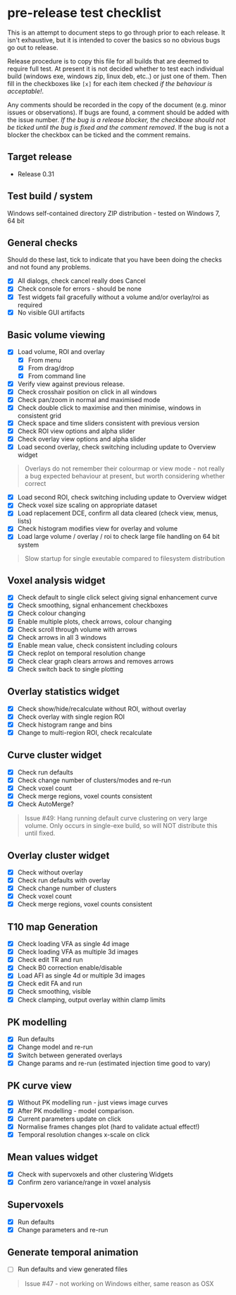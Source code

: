 # pre-release test checklist

This is an attempt to document steps to go through prior to each release.
It isn't exhaustive, but it is intended to cover the basics so no obvious
bugs go out to release.

Release procedure is to copy this file for all builds that are deemed to
require full test. At present it is not decided whether to test each
individual build (windows exe, windows zip, linux deb, etc..) or just one of
them. Then fill in the checkboxes like `[x]` for each item checked *if the
behaviour is acceptable!*.

Any comments should be recorded in the copy of the document (e.g. minor
issues or observations). If bugs are
found, a comment should be added with the issue number. *If the bug is a release
blocker, the checkboxe should not be ticked until the bug is
fixed and the comment removed*. If the bug is not a blocker the checkbox can be
ticked and the comment remains.

## Target release

 - Release 0.31

## Test build / system

Windows self-contained directory ZIP distribution - tested on Windows 7, 64 bit

## General checks

Should do these last, tick to indicate that you have been doing the checks and
not found any problems.

- [x] All dialogs, check cancel really does Cancel
- [x] Check console for errors - should be none
- [x] Test widgets fail gracefully without a volume and/or overlay/roi as required
- [x] No visible GUI artifacts

## Basic volume viewing

- [x] Load volume, ROI and overlay
  - [x] From menu
  - [x] From drag/drop
  - [x] From command line
- [x] Verify view against previous release.
- [x] Check crosshair position on click in all windows
- [x] Check pan/zoom in normal and maximised mode
- [x] Check double click to maximise and then minimise, windows in consistent grid
- [x] Check space and time sliders consistent with previous version
- [x] Check ROI view options and alpha slider
- [x] Check overlay view options and alpha slider
- [x] Load second overlay, check switching including update to Overview widget

> Overlays do not remember their colourmap or view mode - not really a bug
> expected behaviour at present, but worth considering whether correct

- [x] Load second ROI, check switching including update to Overview widget
- [x] Check voxel size scaling on appropriate dataset
- [x] Load replacement DCE, confirm all data cleared (check view, menus, lists)
- [x] Check histogram modifies view for overlay and volume
- [x] Load large volume / overlay / roi to check large file handling on 64 bit system

> Slow startup for single exeutable compared to filesystem distribution

## Voxel analysis widget

- [x] Check default to single click select giving signal enhancement curve
- [x] Check smoothing, signal enhancement checkboxes
- [x] Check colour changing
- [x] Enable multiple plots, check arrows, colour changing
- [x] Check scroll through volume with arrows
- [x] Check arrows in all 3 windows
- [x] Enable mean value, check consistent including colours
- [x] Check replot on temporal resolution change
- [x] Check clear graph clears arrows and removes arrows
- [x] Check switch back to single plotting

## Overlay statistics widget

- [x] Check show/hide/recalculate without ROI, without overlay
- [x] Check overlay with single region ROI
- [x] Check histogram range and bins
- [x] Change to multi-region ROI, check recalculate

## Curve cluster widget

- [x] Check run defaults
- [x] Check change number of clusters/modes and re-run
- [x] Check voxel count
- [x] Check merge regions, voxel counts consistent
- [x] Check AutoMerge?

> Issue #49: Hang running default curve clustering on very large volume.
> Only occurs in single-exe build, so will NOT distribute this until
> fixed.

## Overlay cluster widget

- [x] Check without overlay
- [x] Check run defaults with overlay
- [x] Check change number of clusters
- [x] Check voxel count
- [x] Check merge regions, voxel counts consistent

## T10 map Generation

- [x] Check loading VFA as single 4d image
- [x] Check loading VFA as multiple 3d images
- [x] Check edit TR and run
- [x] Check B0 correction enable/disable
- [x] Load AFI as single 4d or multiple 3d images
- [x] Check edit FA and run
- [x] Check smoothing, visible
- [x] Check clamping, output overlay within clamp limits

## PK modelling

- [x] Run defaults
- [x] Change model and re-run
- [x] Switch between generated overlays
- [x] Change params and re-run (estimated injection time good to vary)

## PK curve view

- [x] Without PK modelling run - just views image curves
- [x] After PK modelling - model comparison.
- [x] Current parameters update on click
- [x] Normalise frames changes plot (hard to validate actual effect!)
- [x] Temporal resolution changes x-scale on click

## Mean values widget

- [x] Check with supervoxels and other clustering Widgets
- [x] Confirm zero variance/range in voxel analysis

## Supervoxels

- [x] Run defaults
- [x] Change parameters and re-run

## Generate temporal animation

- [ ] Run defaults and view generated files

> Issue #47 - not working on Windows either, same reason as OSX
